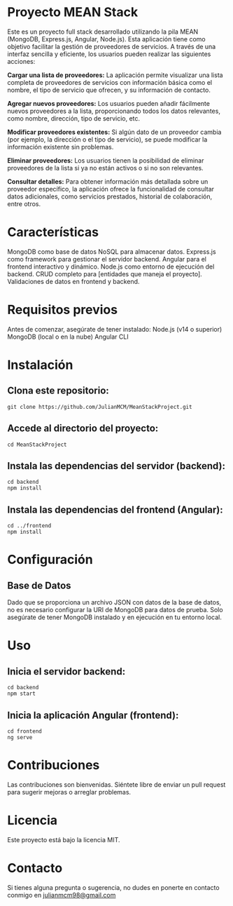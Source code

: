 # Proyecto MEAN Stack

Este es un proyecto full stack desarrollado utilizando la pila MEAN (MongoDB, Express.js, Angular, Node.js). Esta aplicación tiene como objetivo facilitar la gestión de proveedores de servicios. A través de una interfaz sencilla y eficiente, los usuarios pueden realizar las siguientes acciones:

**Cargar una lista de proveedores:** La aplicación permite visualizar una lista completa de proveedores de servicios con información básica como el nombre, el tipo de servicio que ofrecen, y su información de contacto.

**Agregar nuevos proveedores:** Los usuarios pueden añadir fácilmente nuevos proveedores a la lista, proporcionando todos los datos relevantes, como nombre, dirección, tipo de servicio, etc.

**Modificar proveedores existentes:** Si algún dato de un proveedor cambia (por ejemplo, la dirección o el tipo de servicio), se puede modificar la información existente sin problemas.

**Eliminar proveedores:** Los usuarios tienen la posibilidad de eliminar proveedores de la lista si ya no están activos o si no son relevantes.

**Consultar detalles:** Para obtener información más detallada sobre un proveedor específico, la aplicación ofrece la funcionalidad de consultar datos adicionales, como servicios prestados, historial de colaboración, entre otros.

# Características

MongoDB como base de datos NoSQL para almacenar datos.
Express.js como framework para gestionar el servidor backend.
Angular para el frontend interactivo y dinámico.
Node.js como entorno de ejecución del backend.
CRUD completo para [entidades que maneja el proyecto].
Validaciones de datos en frontend y backend.

# Requisitos previos

Antes de comenzar, asegúrate de tener instalado:
Node.js (v14 o superior)
MongoDB (local o en la nube)
Angular CLI

# Instalación

## Clona este repositorio:
```
git clone https://github.com/JulianMCM/MeanStackProject.git
```

## Accede al directorio del proyecto:
```
cd MeanStackProject
```

## Instala las dependencias del servidor (backend):
```
cd backend
npm install
```

## Instala las dependencias del frontend (Angular):
```
cd ../frontend
npm install
```

# Configuración

## Base de Datos

Dado que se proporciona un archivo JSON con datos de la base de datos, no es necesario configurar la URI de MongoDB para datos de prueba. Solo asegúrate de tener MongoDB instalado y en ejecución en tu entorno local.

# Uso
## Inicia el servidor backend:
```
cd backend
npm start
```

## Inicia la aplicación Angular (frontend):
```
cd frontend
ng serve
```

# Contribuciones
Las contribuciones son bienvenidas. Siéntete libre de enviar un pull request para sugerir mejoras o arreglar problemas.

# Licencia
Este proyecto está bajo la licencia MIT.

# Contacto
Si tienes alguna pregunta o sugerencia, no dudes en ponerte en contacto conmigo en julianmcm98@gmail.com
